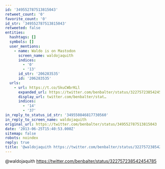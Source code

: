 ```yaml
---
id: '349552787513815043'
retweet_count: '0'
favorite_count: '0'
id_str: '349552787513815043'
retweeted: false
entities:
  hashtags: []
  symbols: []
  user_mentions:
    - name: Waldo is on Mastodon
      screen_name: waldojaquith
      indices:
        - '0'
        - '13'
      id_str: '206283535'
      id: '206283535'
  urls:
    - url: https://t.co/SkuCWbrKLl
      expanded_url: https://twitter.com/benbalter/status/322757238542454785
      display_url: twitter.com/benbalter/stat…
      indices:
        - '14'
        - '37'
in_reply_to_status_id_str: '349550846817730560'
in_reply_to_screen_name: waldojaquith
original_url: https://twitter.com/benbalter/status/349552787513815043
date: '2013-06-25T15:40:53.000Z'
sitemap: false
robots: noindex
reply: true
title: '@waldojaquith https://twitter.com/benbalter/status/322757238542454785'
---
```


@waldojaquith https://twitter.com/benbalter/status/322757238542454785